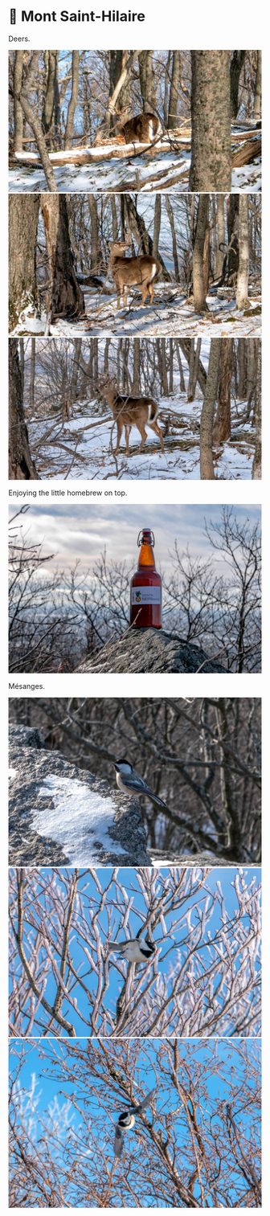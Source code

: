 # 🦌 Mont Saint-Hilaire

Deers.

[![P2600486](/photos/hd/P2600486.jpg)](/photos/P2600486.md)
[![P2600492](/photos/hd/P2600492.jpg)](/photos/P2600492.md)
[![P2600503](/photos/hd/P2600503.jpg)](/photos/P2600503.md)

Enjoying the little homebrew on top.

[![P2600529](/photos/hd/P2600529.jpg)](/photos/P2600529.md)

Mésanges.

[![P2600539](/photos/hd/P2600539.jpg)](/photos/P2600539.md)
[![P2600544](/photos/hd/P2600544.jpg)](/photos/P2600544.md)
[![P2600548](/photos/hd/P2600548.jpg)](/photos/P2600548.md)
